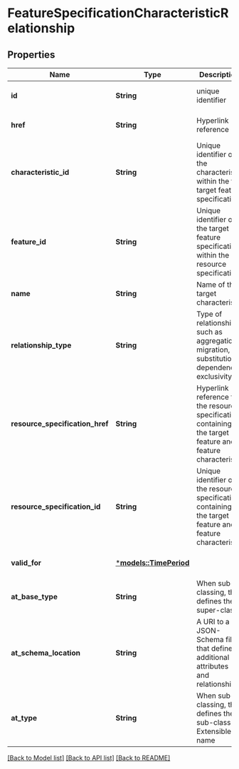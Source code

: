 # FeatureSpecificationCharacteristicRelationship

## Properties
Name | Type | Description | Notes
------------ | ------------- | ------------- | -------------
**id** | **String** | unique identifier | [optional] [default to None]
**href** | **String** | Hyperlink reference | [optional] [default to None]
**characteristic_id** | **String** | Unique identifier of the characteristic within the the target feature specification | [optional] [default to None]
**feature_id** | **String** | Unique identifier of the target feature specification within the resource specification. | [optional] [default to None]
**name** | **String** | Name of the target characteristic | [optional] [default to None]
**relationship_type** | **String** | Type of relationship such as aggregation, migration, substitution, dependency, exclusivity | [optional] [default to None]
**resource_specification_href** | **String** | Hyperlink reference to the resource specification containing the target feature and feature characteristic | [optional] [default to None]
**resource_specification_id** | **String** | Unique identifier of the resource specification containing the target feature and feature characteristic | [optional] [default to None]
**valid_for** | [***models::TimePeriod**](TimePeriod.md) |  | [optional] [default to None]
**at_base_type** | **String** | When sub-classing, this defines the super-class | [optional] [default to None]
**at_schema_location** | **String** | A URI to a JSON-Schema file that defines additional attributes and relationships | [optional] [default to None]
**at_type** | **String** | When sub-classing, this defines the sub-class Extensible name | [optional] [default to None]

[[Back to Model list]](../README.md#documentation-for-models) [[Back to API list]](../README.md#documentation-for-api-endpoints) [[Back to README]](../README.md)


